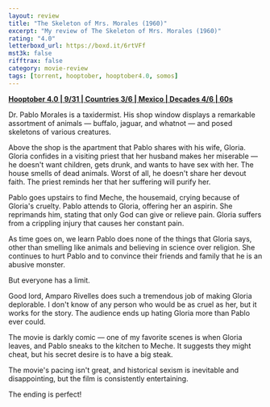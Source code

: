 ```yaml
---
layout: review
title: "The Skeleton of Mrs. Morales (1960)"
excerpt: "My review of The Skeleton of Mrs. Morales (1960)"
rating: "4.0"
letterboxd_url: https://boxd.it/6rtVFf
mst3k: false
rifftrax: false
category: movie-review
tags: [torrent, hooptober, hooptober4.0, somos]
---
```


<b><a href="https://boxd.it/pRNg0/detail" target="_blank" rel="noopener">Hooptober 4.0 | 9/31 | Countries 3/6 | Mexico | Decades 4/6 | 60s</a></b>

Dr. Pablo Morales is a taxidermist. His shop window displays a remarkable assortment of animals — buffalo, jaguar, and whatnot — and posed skeletons of various creatures.

Above the shop is the apartment that Pablo shares with his wife, Gloria. Gloria confides in a visiting priest that her husband makes her miserable — he doesn't want children, gets drunk, and wants to have sex with her. The house smells of dead animals. Worst of all, he doesn't share her devout faith. The priest reminds her that her suffering will purify her.

Pablo goes upstairs to find Meche, the housemaid, crying because of Gloria's cruelty. Pablo attends to Gloria, offering her an aspirin. She reprimands him, stating that only God can give or relieve pain. Gloria suffers from a crippling injury that causes her constant pain.

As time goes on, we learn Pablo does none of the things that Gloria says, other than smelling like animals and believing in science over religion. She continues to hurt Pablo and to convince their friends and family that he is an abusive monster.

But everyone has a limit.

Good lord, Amparo Rivelles does such a tremendous job of making Gloria deplorable. I don't know of any person who would be as cruel as her, but it works for the story. The audience ends up hating Gloria more than Pablo ever could.

The movie is darkly comic — one of my favorite scenes is when Gloria leaves, and Pablo sneaks to the kitchen to Meche. It suggests they might cheat, but his secret desire is to have a big steak.

The movie's pacing isn't great, and historical sexism is inevitable and disappointing, but the film is consistently entertaining.

The ending is perfect!
